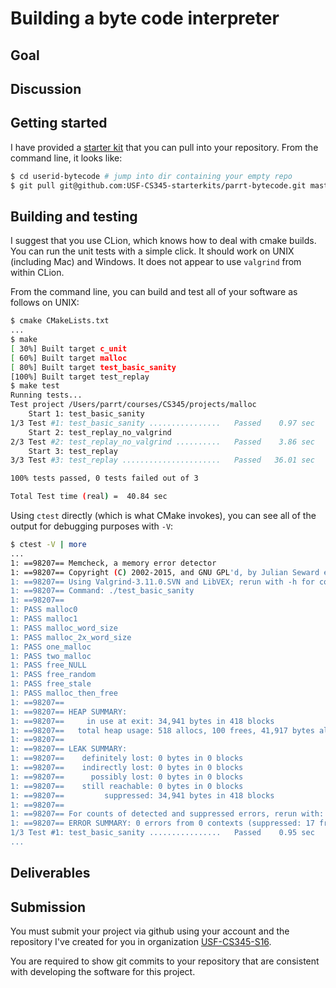 # Building a byte code interpreter
## Goal

## Discussion

## Getting started

I have provided a [starter kit](https://github.com/USF-CS345-starterkits/parrt-bytecode) that you can pull into your repository. From the command line, it looks like:

```bash
$ cd userid-bytecode # jump into dir containing your empty repo
$ git pull git@github.com:USF-CS345-starterkits/parrt-bytecode.git master
```

## Building and testing

I suggest that you use CLion, which knows how to deal with cmake builds. You can run the unit tests with a simple click. It should work on UNIX (including Mac) and Windows. It does not appear to use `valgrind` from within CLion.

From the command line, you can build and test all of your software as follows on UNIX:

```bash
$ cmake CMakeLists.txt 
...
$ make
[ 30%] Built target c_unit
[ 60%] Built target malloc
[ 80%] Built target test_basic_sanity
[100%] Built target test_replay
$ make test
Running tests...
Test project /Users/parrt/courses/CS345/projects/malloc
    Start 1: test_basic_sanity
1/3 Test #1: test_basic_sanity ................   Passed    0.97 sec
    Start 2: test_replay_no_valgrind
2/3 Test #2: test_replay_no_valgrind ..........   Passed    3.86 sec
    Start 3: test_replay
3/3 Test #3: test_replay ......................   Passed   36.01 sec

100% tests passed, 0 tests failed out of 3

Total Test time (real) =  40.84 sec
```

Using `ctest` directly (which is what CMake invokes), you can see all of the output for debugging purposes with `-V`:

```bash
$ ctest -V | more
...
1: ==98207== Memcheck, a memory error detector
1: ==98207== Copyright (C) 2002-2015, and GNU GPL'd, by Julian Seward et al.
1: ==98207== Using Valgrind-3.11.0.SVN and LibVEX; rerun with -h for copyright info
1: ==98207== Command: ./test_basic_sanity
1: ==98207== 
1: PASS malloc0
1: PASS malloc1
1: PASS malloc_word_size
1: PASS malloc_2x_word_size
1: PASS one_malloc
1: PASS two_malloc
1: PASS free_NULL
1: PASS free_random
1: PASS free_stale
1: PASS malloc_then_free
1: ==98207== 
1: ==98207== HEAP SUMMARY:
1: ==98207==     in use at exit: 34,941 bytes in 418 blocks
1: ==98207==   total heap usage: 518 allocs, 100 frees, 41,917 bytes allocated
1: ==98207== 
1: ==98207== LEAK SUMMARY:
1: ==98207==    definitely lost: 0 bytes in 0 blocks
1: ==98207==    indirectly lost: 0 bytes in 0 blocks
1: ==98207==      possibly lost: 0 bytes in 0 blocks
1: ==98207==    still reachable: 0 bytes in 0 blocks
1: ==98207==         suppressed: 34,941 bytes in 418 blocks
1: ==98207== 
1: ==98207== For counts of detected and suppressed errors, rerun with: -v
1: ==98207== ERROR SUMMARY: 0 errors from 0 contexts (suppressed: 17 from 17)
1/3 Test #1: test_basic_sanity ................   Passed    0.95 sec
...
```

## Deliverables

## Submission

You must submit your project via github using your account and the repository I've created for you in organization [USF-CS345-S16](https://github.com/USF-CS345-S16).

You are required to show git commits to your repository that are consistent with developing the software for this project.

